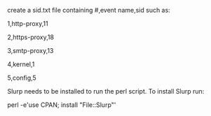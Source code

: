 create a sid.txt file containing #,event name,sid  such as:

1,http-proxy,11

2,https-proxy,18

3,smtp-proxy,13

4,kernel,1

5,config,5

Slurp needs to be installed to run the perl script.  To install Slurp run:

perl -e'use CPAN; install "File::Slurp"'
